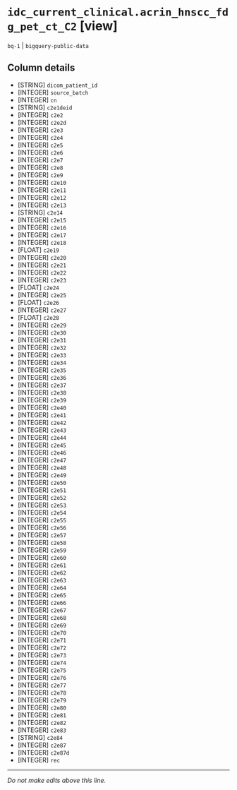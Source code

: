 # `idc_current_clinical.acrin_hnscc_fdg_pet_ct_C2` [view]
`bq-1` | `bigquery-public-data`

## Column details
* [STRING]    `dicom_patient_id`
* [INTEGER]   `source_batch`
* [INTEGER]   `cn`
* [STRING]    `c2e1deid`
* [INTEGER]   `c2e2`
* [INTEGER]   `c2e2d`
* [INTEGER]   `c2e3`
* [INTEGER]   `c2e4`
* [INTEGER]   `c2e5`
* [INTEGER]   `c2e6`
* [INTEGER]   `c2e7`
* [INTEGER]   `c2e8`
* [INTEGER]   `c2e9`
* [INTEGER]   `c2e10`
* [INTEGER]   `c2e11`
* [INTEGER]   `c2e12`
* [INTEGER]   `c2e13`
* [STRING]    `c2e14`
* [INTEGER]   `c2e15`
* [INTEGER]   `c2e16`
* [INTEGER]   `c2e17`
* [INTEGER]   `c2e18`
* [FLOAT]     `c2e19`
* [INTEGER]   `c2e20`
* [INTEGER]   `c2e21`
* [INTEGER]   `c2e22`
* [INTEGER]   `c2e23`
* [FLOAT]     `c2e24`
* [INTEGER]   `c2e25`
* [FLOAT]     `c2e26`
* [INTEGER]   `c2e27`
* [FLOAT]     `c2e28`
* [INTEGER]   `c2e29`
* [INTEGER]   `c2e30`
* [INTEGER]   `c2e31`
* [INTEGER]   `c2e32`
* [INTEGER]   `c2e33`
* [INTEGER]   `c2e34`
* [INTEGER]   `c2e35`
* [INTEGER]   `c2e36`
* [INTEGER]   `c2e37`
* [INTEGER]   `c2e38`
* [INTEGER]   `c2e39`
* [INTEGER]   `c2e40`
* [INTEGER]   `c2e41`
* [INTEGER]   `c2e42`
* [INTEGER]   `c2e43`
* [INTEGER]   `c2e44`
* [INTEGER]   `c2e45`
* [INTEGER]   `c2e46`
* [INTEGER]   `c2e47`
* [INTEGER]   `c2e48`
* [INTEGER]   `c2e49`
* [INTEGER]   `c2e50`
* [INTEGER]   `c2e51`
* [INTEGER]   `c2e52`
* [INTEGER]   `c2e53`
* [INTEGER]   `c2e54`
* [INTEGER]   `c2e55`
* [INTEGER]   `c2e56`
* [INTEGER]   `c2e57`
* [INTEGER]   `c2e58`
* [INTEGER]   `c2e59`
* [INTEGER]   `c2e60`
* [INTEGER]   `c2e61`
* [INTEGER]   `c2e62`
* [INTEGER]   `c2e63`
* [INTEGER]   `c2e64`
* [INTEGER]   `c2e65`
* [INTEGER]   `c2e66`
* [INTEGER]   `c2e67`
* [INTEGER]   `c2e68`
* [INTEGER]   `c2e69`
* [INTEGER]   `c2e70`
* [INTEGER]   `c2e71`
* [INTEGER]   `c2e72`
* [INTEGER]   `c2e73`
* [INTEGER]   `c2e74`
* [INTEGER]   `c2e75`
* [INTEGER]   `c2e76`
* [INTEGER]   `c2e77`
* [INTEGER]   `c2e78`
* [INTEGER]   `c2e79`
* [INTEGER]   `c2e80`
* [INTEGER]   `c2e81`
* [INTEGER]   `c2e82`
* [INTEGER]   `c2e83`
* [STRING]    `c2e84`
* [INTEGER]   `c2e87`
* [INTEGER]   `c2e87d`
* [INTEGER]   `rec`

-------------------------------------------------------------------------------
*Do not make edits above this line.*
